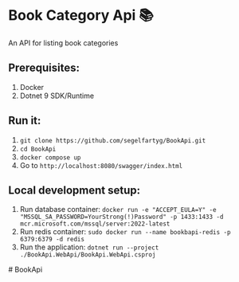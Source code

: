 # Book Category Api 📚
An API for listing book categories

## Prerequisites:
1. Docker
2. Dotnet 9 SDK/Runtime

## Run it:
1. ```git clone https://github.com/segelfartyg/BookApi.git```
2. ```cd BookApi```
3. ```docker compose up```
4. Go to ```http://localhost:8080/swagger/index.html```

## Local development setup:
1. Run database container: ```docker run -e "ACCEPT_EULA=Y" -e "MSSQL_SA_PASSWORD=YourStrong(!)Password" -p 1433:1433 -d mcr.microsoft.com/mssql/server:2022-latest```
2. Run redis container: ```sudo docker run --name bookbapi-redis -p 6379:6379 -d redis```
3. Run the application: ```dotnet run --project ./BookApi.WebApi/BookApi.WebApi.csproj```

#   B o o k A p i  
 
